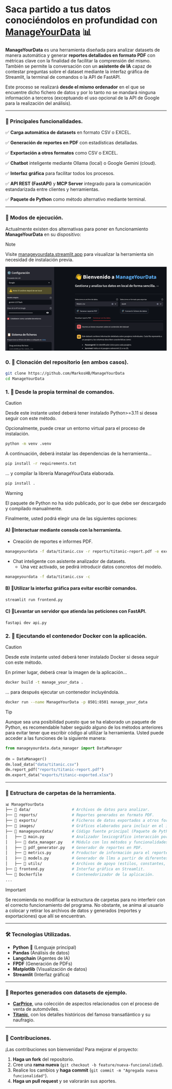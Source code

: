 # Saca partido a tus datos conociéndolos en profundidad con [ManageYourData](https://github.com/MarkosHB/ManageYourData) 📊

**ManageYourData** es una herramienta diseñada para analizar datasets de manera automática y generar **reportes detallados en formato PDF** con métricas clave con la finalidad de facilitar la comprensión del mismo. También se permite la conversación con un **asistente de IA** capaz de contestar preguntas sobre el dataset mediante la interfaz gráfica de Streamlit, la terminal de comandos o la API de FastAPI.

Este proceso se realizará **desde el mismo ordenador** en el que se encuentre dicho fichero de datos y por lo tanto no se mandará ninguna información a terceros (exceptuando el uso opcional de la API de Google para la realización del análisis).

---

### 📌 Principales funcionalidades.

✅ **Carga automática de datasets** en formato CSV o EXCEL.

✅ **Generación de reportes en PDF** con estadísticas detalladas.

✅ **Exportación a otros formatos** como CSV o EXCEL.

✅ **Chatbot** inteligente mediante Ollama (local) o Google Gemini (cloud).

✅ **Interfaz gráfica** para facilitar todos los procesos.

✅ **API REST (FastAPI)** y **MCP Server** integrado para la comunicación estandarizada entre clientes y herramientas.

✅ **Paquete de Python** como método alternativo mediante terminal.

---

### 🎯 **Modos de ejecución.**
Actualmente existen dos alternativas para poner en funcionamiento **ManageYourData** en su dispositivo:

> [!Note]
> Visite [manageyourdata.streamlit.app](https://manageyourdata.streamlit.app/) para visualizar la herramienta sin necesidad de instalación previa.
> <div align="left">
>    <img src="./images/app_preview.png" alt="ManageYourData Website Preview">
> </div>

### 0. 🔹 Clonación del repositorio (en ambos casos).
```bash
git clone https://github.com/MarkosHB/ManageYourData
cd ManageYourData
```

### 1. 🔹 Desde la propia terminal de comandos.
> [!Caution]
> Desde este instante usted deberá tener instalado Python>=3.11 si desea seguir con este método.

Opcionalmente, puede crear un entorno virtual para el proceso de instalación.
```bash
python -m venv .venv
```
A continuación, deberá instalar las dependencias de la herramienta...
```bash
pip install -r requirements.txt
```
... y compilar la librería ManageYourData elaborada. 
```bash
pip install .
```
> [!Warning]
> El paquete de Python no ha sido publicado, por lo que debe ser descargado y compilado manualmente.

Finalmente, usted podrá elegir una de las siguientes opciones:
#### A) 🔺Interactuar mediante consola con la herramienta.
- Creación de reportes e informes PDF. 
```bash
manageyourdata -f data/titanic.csv -r reports/titanic-report.pdf -e excel
```
- Chat inteligente con asistente analizador de datasets.
    - Una vez activado, se pedirá introducir datos concretos del modelo.
```bash
manageyourdata -f data/titanic.csv -c
```


#### B) 🔺Utilizar la interfaz gráfica para evitar escribir comandos.
```bash
streamlit run frontend.py
```

#### C) 🔺Levantar un servidor que atienda las peticiones con FastAPI.
```bash
fastapi dev api.py
```

### 2. 🔹 Ejecutando el contenedor Docker con la aplicación.
> [!Caution]
> Desde este instante usted deberá tener instalado Docker si desea seguir con este método.

En primer lugar, deberá crear la imagen de la aplicación...
```bash
docker build -t manage_your_data .
```

... para después ejecutar un contenedor incluyéndola.
```bash
docker run --name ManageYourData -p 8501:8501 manage_your_data
```

> [!Tip]
> Aunque sea una posibilidad puesto que se ha elaborado un paquete de Python, es recomendable haber seguido alguno de los métodos anteriores para evitar tener que escribir código al utilizar la herramienta. Usted puede acceder a las funciones de la siguiente manera: 
> ```python
> from manageyourdata.data_manager import DataManager
> 
> dm = DataManager()
> dm.load_data("data/titanic.csv")
> dm.report_pdf("reports/titanic-report.pdf")
> dm.export_data("exports/titanic-exported.xlsx")
> ```

---

### 📂 **Estructura de carpetas de la herramienta.**

```bash
📊 ManageYourData
├── 📁 data/                  # Archivos de datos para analizar.
├── 📁 reports/               # Reportes generados en formato PDF.
├── 📁 exports/               # Ficheros de datos exportados a otros formatos.
├── 📁 images/                # Gráficos elaborados para incluir en el informe.
├── 📁 manageyourdata/        # Código fuente principal (Paquete de Python).
│   ├── 📝 main.py            # Analizador lexicográfico interacción por consola.
│   ├── 📝 data_manager.py    # Módulo con los métodos y funcionalidades.
│   ├── 📝 pdf_generator.py   # Generador de reportes en PDF.
│   ├── 📝 metrics.py         # Productor de información para el reporte.
│   ├── 📝 models.py          # Generador de llms a partir de diferentes proveedores.
│   ├── 📁 utils/             # Archivos de apoyo (estilos, constantes, etc).
├── 📝 frontend.py            # Interfaz gráfica en Streamlit.
└── 📝 Dockerfile             # Contenedorizador de la aplicación.
...
```

> [!Important]
> Se recomienda no modificar la estructura de carpetas para no interferir con el correcto funcionamiento del programa. No obstante, se anima al usuario a colocar y retirar los archivos de datos y generados (reportes y exportaciones) que allí se encuentran.

---

### 🛠 **Tecnologías Utilizadas.**

- **Python** 🐍 (Lenguaje principal)
- **Pandas** (Análisis de datos)
- **Langchain** (Agentes de IA)
- **FPDF** (Generación de PDFs)
- **Matplotlib** (Visualización de datos)
- **Streamlit** (Interfaz gráfica)

---

### 📄 **Reportes generados con datasets de ejemplo.**

-  [**CarPrice**](https://github.com/MarkosHB/ManageYourData/blob/main/reports/carprice-report.pdf), una colección de aspectos relacionados con el proceso de venta de automóviles. 
-  [**Titanic**](https://github.com/MarkosHB/ManageYourData/blob/main/reports/titanic-report.pdf), con los detalles históricos del famoso transatlántico y su naufragio.

---


### 🤝 **Contribuciones.**

¡Las contribuciones son bienvenidas! Para mejorar el proyecto:

1. **Haga un fork** del repositorio.
2. Cree una **rama nueva** (`git checkout -b feature/nueva-funcionalidad`).
3. Realice los cambios y **haga commit** (`git commit -m "Agregada nueva funcionalidad"`).
4. **Haga un pull request** y se valorarán sus aportes.
